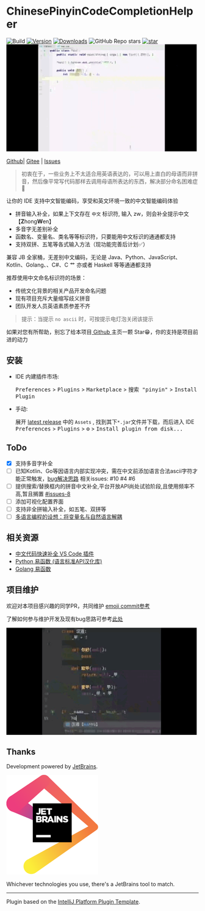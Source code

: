 # ChinesePinyinCodeCompletionHelper

![Build](https://github.com/tuchg/ChinesePinyin-CodeCompletionHelper/workflows/Build/badge.svg)
[![Version](https://img.shields.io/jetbrains/plugin/v/14838.svg)](https://plugins.jetbrains.com/plugin/14838)
[![Downloads](https://img.shields.io/jetbrains/plugin/d/14838.svg)](https://plugins.jetbrains.com/plugin/14838)
![GitHub Repo stars](https://img.shields.io/github/stars/tuchg/ChinesePinyin-CodeCompletionHelper?color=green&logo=github&style=flat)
[![star](https://gitee.com/tuchg/ChinesePinyin-CodeCompletionHelper/badge/star.svg?theme=white)](https://gitee.com/tuchg/ChinesePinyin-CodeCompletionHelper/stargazers)
![Java演示](doc/截图/java/java.GIF)

<!-- Plugin description -->

<a href="https://github.com/tuchg/ChinesePinyin-CodeCompletionHelper">Github</a>|
<a href="https://gitee.com/tuchg/ChinesePinyin-CodeCompletionHelper">Gitee</a>
| <a href="https://github.com/tuchg/ChinesePinyin-CodeCompletionHelper/issues">Issues</a>

<!-- E -->

> 初衷在于，一些业务上不太适合用英语表达的，可以用上直白的母语而非拼音，然后像平常写代码那样去调用母语所表达的东西，解决部分命名困难症🤔

让你的 IDE 支持中文智能编码，享受和英文环境一致的中文智能编码体验

* 拼音输入补全，如果上下文存在 `中文` 标识符, 输入 zw，则会补全提示中文【**Z**hong**W**en】
* 多音字无差别补全
* 函数名、变量名、类名等等标识符，只要能用中文标识的通通都支持
* 支持双拼、五笔等各式输入方法（现功能完善后计划✅）

兼容 JB 全家桶，无差别中文编码，无论是 Java、Python、JavaScript、Kotlin、Golang、、C#、C 艹 亦或者 Haskell 等等通通都支持

<p></p>

推荐使用中文命名标识符的场景：

* 传统文化背景的相关产品开发命名问题
* 现有项目充斥大量缩写歧义拼音
* 团队开发人员英语素质参差不齐

> 提示：当提示 `no ascii` 时，可按提示电灯泡关闭该提示

如果对您有所帮助，别忘了给本项目<a href="https://github.com/tuchg/ChinesePinyin-CodeCompletionHelper"> Github </a>主页一颗
Star😁，你的支持是项目前进的动力


<!-- Plugin description end -->

## 安装

- IDE 内建插件市场:

  <kbd>Preferences</kbd> > <kbd>Plugins</kbd> > <kbd>Marketplace</kbd> > <kbd>搜索 "pinyin"</kbd> >
  <kbd>Install Plugin</kbd>

- 手动:

  展开 [latest release](https://github.com/tuchg/ChinesePinyin-CodeCompletionHelper/releases/latest) 中的 `Assets` ,
  找到其下`*.jar`文件并下载，而后进入 IDE
  <kbd>Preferences</kbd> > <kbd>Plugins</kbd> > <kbd>⚙️</kbd> > <kbd>Install plugin from disk...</kbd>

## ToDo

- [x] 支持多音字补全
- [ ] 已知Kotlin、Go等因语言内部实现冲突，需在中文前添加语言合法ascii字符才能正常触发，[bug解决思路](doc/Bugs解决思路.md) 相关issues: #10 #4 #6
- [ ] 
  提供搜索/替换框内的拼音中文补全,平台开放API尚处试验阶段,且使用频率不高,暂且搁置 [#issues-8](https://github.com/tuchg/ChinesePinyin-CodeCompletionHelper/issues/8)
- [ ] 添加可视化配置界面
- [ ] 支持非全拼输入补全，如五笔、双拼等
- [ ] [多语言编程的设想：将变量名与自然语言解耦](https://www.v2ex.com/t/701390)

## 相关资源

* <a href="https://gitee.com/Program-in-Chinese/vscode_Chinese_Input_Assistant">中文代码快速补全 VS Code 插件</a>
* <a href="https://github.com/duolabmeng6/pyefun">Python 易函数 (语言标准API汉化库)</a>
* <a href="https://github.com/duolabmeng6/goefun">Golang 易函数</a>

## 项目维护

欢迎对本项目感兴趣的同学PR，共同维护
[emoji commit参考](https://gitmoji.carloscuesta.me/)

了解如何参与维护开发及现有bug思路可参考[此处](doc/)

![Python 演示](doc/截图/python/py.GIF)

## Thanks

Development powered by [JetBrains](https://www.jetbrains.com/?from=ChinesePinyinCodeCompletionHelper).

[![JetBrains](jetbrains.svg)](https://www.jetbrains.com/?from=ChinesePinyinCodeCompletionHelper)

Whichever technologies you use, there's a JetBrains tool to match.

---
Plugin based on the [IntelliJ Platform Plugin Template][template].

[template]: https://github.com/JetBrains/intellij-platform-plugin-template
